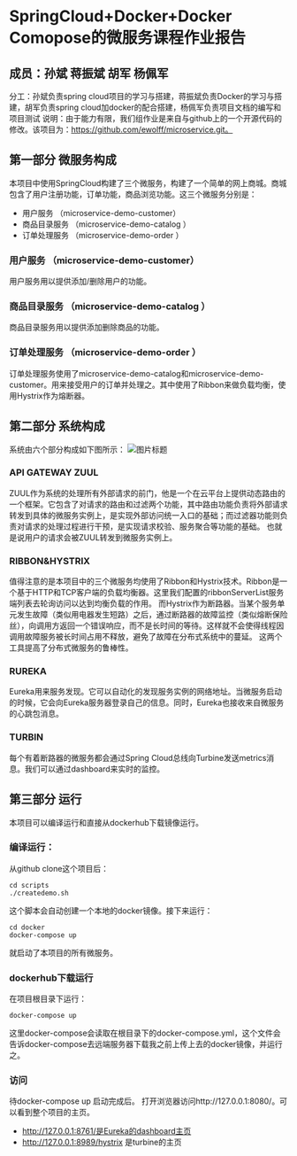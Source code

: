 # SpringCloud+Docker+Docker Comopose的微服务课程作业报告
## 成员：孙斌 蒋振斌 胡军 杨佩军
分工：孙斌负责spring cloud项目的学习与搭建，蒋振斌负责Docker的学习与搭建，胡军负责spring cloud加docker的配合搭建，杨佩军负责项目文档的编写和项目测试
说明：由于能力有限，我们组作业是来自与github上的一个开源代码的修改。该项目为：https://github.com/ewolff/microservice.git。
## 第一部分 微服务构成
本项目中使用SpringCloud构建了三个微服务，构建了一个简单的网上商城。商城包含了用户注册功能，订单功能，商品浏览功能。这三个微服务分别是：


 - 用户服务 （microservice-demo-customer）
 - 商品目录服务 （microservice-demo-catalog ）
 - 订单处理服务 （microservice-demo-order ）

### 用户服务 （microservice-demo-customer）
用户服务用以提供添加/删除用户的功能。
### 商品目录服务 （microservice-demo-catalog ）
商品目录服务用以提供添加删除商品的功能。
### 订单处理服务 （microservice-demo-order ）
订单处理服务使用了microservice-demo-catalog和microservice-demo-customer。用来接受用户的订单并处理之。其中使用了Ribbon来做负载均衡，使用Hystrix作为熔断器。
## 第二部分 系统构成
系统由六个部分构成如下图所示：
![图片标题](https://github.com/sunbuny/ECNUProj/blob/master/pic/JIEGOU.png)
### API GATEWAY ZUUL
ZUUL作为系统的处理所有外部请求的前门，他是一个在云平台上提供动态路由的一个框架。它包含了对请求的路由和过滤两个功能，其中路由功能负责将外部请求转发到具体的微服务实例上，是实现外部访问统一入口的基础；而过滤器功能则负责对请求的处理过程进行干预，是实现请求校验、服务聚合等功能的基础。
也就是说用户的请求会被ZUUL转发到微服务实例上。
### RIBBON&HYSTRIX
值得注意的是本项目中的三个微服务均使用了Ribbon和Hystrix技术。Ribbon是一个基于HTTP和TCP客户端的负载均衡器。这里我们配置的ribbonServerList服务端列表去轮询访问以达到均衡负载的作用。
而Hystrix作为断路器。当某个服务单元发生故障（类似用电器发生短路）之后，通过断路器的故障监控（类似熔断保险丝），向调用方返回一个错误响应，而不是长时间的等待。这样就不会使得线程因调用故障服务被长时间占用不释放，避免了故障在分布式系统中的蔓延。
这两个工具提高了分布式微服务的鲁棒性。
### RUREKA
Eureka用来服务发现。它可以自动化的发现服务实例的网络地址。当微服务启动的时候，它会向Eureka服务器登录自己的信息。同时，Eureka也接收来自微服务的心跳包消息。
### TURBIN
每个有着断路器的微服务都会通过Spring Cloud总线向Turbine发送metrics消息。我们可以通过dashboard来实时的监控。
## 第三部分 运行
本项目可以编译运行和直接从dockerhub下载镜像运行。
### 编译运行：
从github clone这个项目后：
```
cd scripts
./createdemo.sh
```
这个脚本会自动创建一个本地的docker镜像。接下来运行：
```
cd docker
docker-compose up
```
就启动了本项目的所有微服务。
### dockerhub下载运行
在项目根目录下运行：
```
docker-compose up
```
这里docker-compose会读取在根目录下的docker-compose.yml，这个文件会告诉docker-compose去远端服务器下载我之前上传上去的docker镜像，并运行之。
### 访问
待docker-compose up 启动完成后。
打开浏览器访问http://127.0.0.1:8080/。可以看到整个项目的主页。
 - http://127.0.0.1:8761/是Eureka的dashboard主页
 - http://127.0.0.1:8989/hystrix 是turbine的主页
